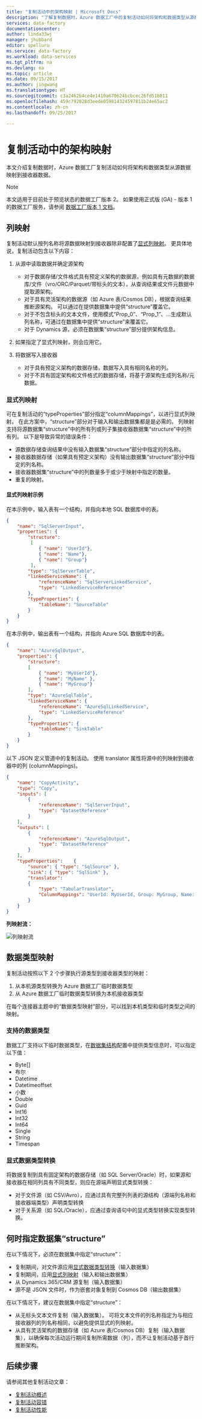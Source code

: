 ```yaml
---
title: "复制活动中的架构映射 | Microsoft Docs"
description: "了解复制数据时，Azure 数据工厂中的复制活动如何将架构和数据类型从源数据映射到接收器数据。"
services: data-factory
documentationcenter: 
author: linda33wj
manager: jhubbard
editor: spelluru
ms.service: data-factory
ms.workload: data-services
ms.tgt_pltfrm: na
ms.devlang: na
ms.topic: article
ms.date: 09/15/2017
ms.author: jingwang
ms.translationtype: HT
ms.sourcegitcommit: c3a2462b4ce4e1410a670624bcbcec26fd51b811
ms.openlocfilehash: 459c792028d3eede059814324597811b24e65ac2
ms.contentlocale: zh-cn
ms.lasthandoff: 09/25/2017

---
```

# <a name="schema-mapping-in-copy-activity"></a>复制活动中的架构映射
本文介绍复制数据时，Azure 数据工厂复制活动如何将架构和数据类型从源数据映射到接收器数据。

> [!NOTE]
> 本文适用于目前处于预览状态的数据工厂版本 2。 如果使用正式版 (GA) - 版本 1 的数据工厂服务，请参阅 [数据工厂版本 1 文档](v1/data-factory-introduction.md)。


## <a name="column-mapping"></a>列映射

复制活动默认按列名称将源数据映射到接收器除非配置了[显式列映射](#explicit-column-mapping)。 更具体地说，复制活动包含以下内容：

1. 从源中读取数据并确定源架构

    * 对于数据存储/文件格式具有预定义架构的数据源，例如具有元数据的数据库/文件（vro/ORC/Parquet/带标头的文本），从查询结果或文件元数据中提取源架构。
    * 对于具有灵活架构的数据源（如 Azure 表/Cosmos DB），根据查询结果推断源架构。 可以通过在提供数据集中提供“structure”覆盖它。
    * 对于不包含标头的文本文件，使用模式“Prop_0”、“Prop_1”、...生成默认列名称，可通过在数据集中提供“structure”来覆盖它。
    * 对于 Dynamics 源，必须在数据集“structure”部分提供架构信息。

2. 如果指定了显式列映射，则会应用它。

3. 将数据写入接收器

    * 对于具有预定义架构的数据存储，数据写入具有相同名称的列。
    * 对于不具有固定架构和文件格式的数据存储，将基于源架构生成列名称/元数据。

### <a name="explicit-column-mapping"></a>显式列映射

可在复制活动的“typeProperties”部分指定“columnMappings”，以进行显式列映射。 在此方案中，“structure”部分对于输入和输出数据集都是是必需的。 列映射支持将源数据集“structure”中的所有列或列子集接收器数据集“structure”中的所有列。 以下是导致异常的错误条件：

* 源数据存储查询结果中没有输入数据集“structure”部分中指定的列名称。
* 接收器数据存储（如果具有预定义架构）没有输出数据集“structure”部分中指定的列名称。
* 接收器数据集“structure”中的列数量多于或少于映射中指定的数量。
* 重复的映射。

#### <a name="explicit-column-mapping-example"></a>显式列映射示例

在本示例中，输入表有一个结构，并指向本地 SQL 数据库中的表。

```json
{
    "name": "SqlServerInput",
    "properties": {
        "structure":
         [
            { "name": "UserId"},
            { "name": "Name"},
            { "name": "Group"}
         ],
        "type": "SqlServerTable",
        "linkedServiceName": {
            "referenceName": "SqlServerLinkedService",
            "type": "LinkedServiceReference"
        },
        "typeProperties": {
            "tableName": "SourceTable"
        }
    }
}
```

在本示例中，输出表有一个结构，并指向 Azure SQL 数据库中的表。

```json
{
    "name": "AzureSqlOutput",
    "properties": {
        "structure":
        [
            { "name": "MyUserId"},
            { "name": "MyName" },
            { "name": "MyGroup"}
        ],
        "type": "AzureSqlTable",
        "linkedServiceName": {
            "referenceName": "AzureSqlLinkedService",
            "type": "LinkedServiceReference"
        },
        "typeProperties": {
            "tableName": "SinkTable"
        }
    }
}
```

以下 JSON 定义管道中的复制活动。 使用 translator 属性将源中的列映射到接收器中的列 (columnMappings)。

```json
{
    "name": "CopyActivity",
    "type": "Copy",
    "inputs": [
        {
            "referenceName": "SqlServerInput",
            "type": "DatasetReference"
        }
    ],
    "outputs": [
        {
            "referenceName": "AzureSqlOutput",
            "type": "DatasetReference"
        }
    ],
    "typeProperties":    {
        "source": { "type": "SqlSource" },
        "sink": { "type": "SqlSink" },
        "translator":
        {
            "type": "TabularTranslator",
            "ColumnMappings": "UserId: MyUserId, Group: MyGroup, Name: MyName"
        }
    }
}
```

**列映射流：**

![列映射流](./media/copy-activity-schema-and-type-mapping/column-mapping-sample.png)

## <a name="data-type-mapping"></a>数据类型映射

复制活动按照以下 2 个步骤执行源类型到接收器类型的映射：

1. 从本机源类型转换为 Azure 数据工厂临时数据类型
2. 从 Azure 数据工厂临时数据类型转换为本机接收器类型

在每个连接器主题中的“数据类型映射”部分，可以找到本机类型和临时类型之间的映射。

### <a name="supported-data-types"></a>支持的数据类型

数据工厂支持以下临时数据类型，在[数据集结构](concepts-datasets-linked-services.md#dataset-structure)配置中提供类型信息时，可以指定以下值：

* Byte[]
* 布尔
* Datetime
* Datetimeoffset
* 小数
* Double
* Guid
* Int16
* Int32
* Int64
* Single
* String
* Timespan

### <a name="explicit-data-type-conversion"></a>显式数据类型转换

将数据复制到具有固定架构的数据存储（如 SQL Server/Oracle）时，如果源和接收器在相同列具有不同类型，则应在源端声明显式类型转换：

* 对于文件源（如 CSV/Avro），应通过具有完整列列表的源结构（源端列名称和接收器端类型）声明类型转换
* 对于关系源（如 SQL/Oracle），应通过查询语句中的显式类型转换实现类型转换。

## <a name="when-to-specify-dataset-structure"></a>何时指定数据集“structure”

在以下情况下，必须在数据集中指定“structure”：

* 复制期间，对文件源应用[显式数据类型转换](#explicit-data-type-conversion)（输入数据集）
* 复制期间，应用[显式列映射](#explicit-column-mapping)（输入和输出数据集）
* 从 Dynamics 365/CRM 源复制（输入数据集）
* 源不是 JSON 文件时，作为嵌套对象复制到 Cosmos DB（输出数据集）

在以下情况下，建议在数据集中指定“structure”：

* 从无标头文本文件复制（输入数据集）。 可将文本文件的列名称指定为与相应接收器列的列名称相同，以避免提供显式的列映射。
* 从具有灵活架构的数据存储（如 Azure 表/Cosmos DB）复制（输入数据集），以确保每次活动运行期间复制所需数据（列），而不让复制活动基于首行推断架构。


## <a name="next-steps"></a>后续步骤
请参阅其他复制活动文章：

- [复制活动概述](copy-activity-overview.md)
- [复制活动容错](copy-activity-fault-tolerance.md)
- [复制活动性能](copy-activity-performance.md)

